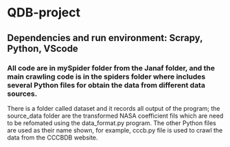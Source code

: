 # QDB-project
## Dependencies and run environment: Scrapy, Python, VScode
### All code are in mySpider folder from the Janaf folder, and the main crawling code is in the spiders folder where includes several Python files for obtain the data from different data sources.
There is a folder called dataset and it records all output of the program; the source_data folder are the transformed NASA coefficient fils which are need to be refomated using the data_format.py program. The other Python files are used as their name shown, for example, cccb.py file is used to crawl the data from the CCCBDB website.
